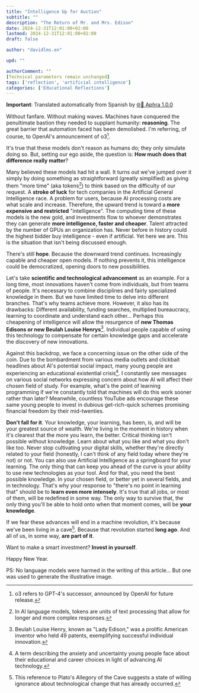```yaml
---
title: "Intelligence Up for Auction"
subtitle: ""
description: "The Return of Mr. and Mrs. Edison"
date: 2024-12-31T12:01:00+02:00
lastmod: 2024-12-31T12:01:00+02:00
draft: false

author: "davidlms.en"

upd: ""

authorComment: ""
[Technical parameters remain unchanged]
tags: ['reflection', 'artificial intelligence']
categories: ['Educational Reflections']
---
```


**Important**: Translated automatically from Spanish by [🌐💬 Aphra 1.0.0](https://github.com/DavidLMS/aphra)

Without fanfare. Without making waves. Machines have conquered the penultimate bastion they needed to supplant humanity: **reasoning**. The great barrier that automation faced has been demolished. I'm referring, of course, to OpenAI's announcement of o3[^1].

It's true that these models don't reason as humans do; they only simulate doing so. But, setting our ego aside, the question is: **How much does that difference really matter**?

Many believed these models had hit a wall. It turns out we've jumped over it simply by doing something as straightforward (greatly simplified) as giving them "more time" (aka tokens[^2]) to think based on the difficulty of our request. A **stroke of luck** for tech companies in the Artificial General Intelligence race. A problem for users, because AI processing costs are what scale and increase. Therefore, the upward trend is toward a **more expensive and restricted** "intelligence". The computing time of these models is the new gold, and investments flow to whoever demonstrates they can generate **more intelligence, faster and cheaper**. Talent attracted by the number of GPUs an organization has. Never before in history could the highest bidder buy intelligence - even if artificial. Yet here we are. This is the situation that isn't being discussed enough.

There's still **hope**. Because the downward trend continues. Increasingly capable and cheaper open models. If nothing prevents it, this intelligence could be democratized, opening doors to new possibilities.

Let's take **scientific and technological advancement** as an example. For a long time, most innovations haven't come from individuals, but from teams of people. It's necessary to combine disciplines and fairly specialized knowledge in them. But we have limited time to delve into different branches. That's why teams achieve more. However, it also has its drawbacks: Different availability, funding searches, multiplied bureaucracy, learning to coordinate and understand each other... Perhaps this cheapening of intelligence will allow the resurgence of **new Thomas Edisons or new Beulah Louise Henrys**[^3]. Individual people capable of using this technology to compensate for certain knowledge gaps and accelerate the discovery of new innovations.

Against this backdrop, we face a concerning issue on the other side of the coin. Due to the bombardment from various media outlets and clickbait headlines about AI's potential social impact, many young people are experiencing an educational existential crisis[^4]. I constantly see messages on various social networks expressing concern about how AI will affect their chosen field of study. For example, what's the point of learning programming if we're constantly told that machines will do this work sooner rather than later? Meanwhile, countless YouTube ads encourage these same young people to invest in dubious get-rich-quick schemes promising financial freedom by their mid-twenties.

**Don't fall for it**. Your knowledge, your learning, has been, is, and will be your greatest source of wealth. We're living in the moment in history when it's clearest that the more you learn, the better. Critical thinking isn't possible without knowledge. Learn about what you like and what you don't like too. Never stop cultivating your digital skills, whether they're directly related to your field (honestly, I can't think of any field today where they're not) or not. You can also use Artificial Intelligence as a springboard for your learning. The only thing that can keep you ahead of the curve is your ability to use new technologies as your tool. And for that, you need the best possible knowledge. In your chosen field, or better yet in several fields, and in technology. That's why your response to "there's no point in learning that" should be to **learn even more intensely**. It's true that all jobs, or most of them, will be redefined in some way. The only way to survive that, the only thing you'll be able to hold onto when that moment comes, will be **your knowledge**.

If we fear these advances will end in a machine revolution, it's because we've been living in a cave[^5]. Because that revolution started **long ago**. And all of us, in some way, **are part of it**.

Want to make a smart investment? **Invest in yourself**.

Happy New Year.

PS: No language models were harmed in the writing of this article... But one was used to generate the illustrative image.

[^1]: o3 refers to GPT-4's successor, announced by OpenAI for future release.

[^2]: In AI language models, tokens are units of text processing that allow for longer and more complex responses.

[^3]: Beulah Louise Henry, known as "Lady Edison," was a prolific American inventor who held 49 patents, exemplifying successful individual innovation.

[^4]: A term describing the anxiety and uncertainty young people face about their educational and career choices in light of advancing AI technology.

[^5]: This reference to Plato's Allegory of the Cave suggests a state of willing ignorance about technological change that has already occurred.